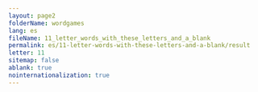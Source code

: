 ```yaml
---
layout: page2
folderName: wordgames
lang: es
fileName: 11_letter_words_with_these_letters_and_a_blank
permalink: es/11-letter-words-with-these-letters-and-a-blank/result
letter: 11
sitemap: false
ablank: true
nointernationalization: true
---
```

